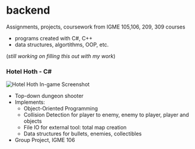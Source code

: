 # backend 
Assignments, projects, coursework from IGME 105,106, 209, 309 courses
 - programs created with C#, C++
 - data structures, algortithms, OOP, etc.

(*still working on filling this out with my work*)

 ### Hotel Hoth - C#
  ![Hotel Hoth In-game Screenshot](images/hotel%20hoth.png)
  - Top-down dungeon shooter 
  - Implements: 
    - Object-Oriented Programming 
    - Collision Detection for player to enemy, enemy to player, player and objects
    - File IO for external tool: total map creation
    - Data structures for bullets, enemies, collectibles
  - Group Project, IGME 106
